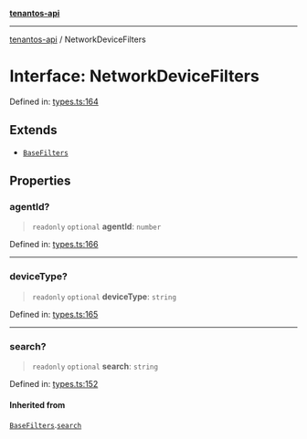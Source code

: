 [**tenantos-api**](../README.md)

***

[tenantos-api](../globals.md) / NetworkDeviceFilters

# Interface: NetworkDeviceFilters

Defined in: [types.ts:164](https://github.com/shadmanZero/tenantos-api/blob/50bbdae310005a0ca12345f143ddaf8ea2b8ce90/src/types.ts#L164)

## Extends

- [`BaseFilters`](BaseFilters.md)

## Properties

### agentId?

> `readonly` `optional` **agentId**: `number`

Defined in: [types.ts:166](https://github.com/shadmanZero/tenantos-api/blob/50bbdae310005a0ca12345f143ddaf8ea2b8ce90/src/types.ts#L166)

***

### deviceType?

> `readonly` `optional` **deviceType**: `string`

Defined in: [types.ts:165](https://github.com/shadmanZero/tenantos-api/blob/50bbdae310005a0ca12345f143ddaf8ea2b8ce90/src/types.ts#L165)

***

### search?

> `readonly` `optional` **search**: `string`

Defined in: [types.ts:152](https://github.com/shadmanZero/tenantos-api/blob/50bbdae310005a0ca12345f143ddaf8ea2b8ce90/src/types.ts#L152)

#### Inherited from

[`BaseFilters`](BaseFilters.md).[`search`](BaseFilters.md#search)
